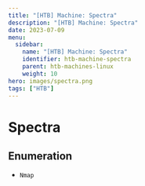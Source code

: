 ```yaml
---
title: "[HTB] Machine: Spectra"
description: "[HTB] Machine: Spectra"
date: 2023-07-09
menu:
  sidebar:
    name: "[HTB] Machine: Spectra"
    identifier: htb-machine-spectra
    parent: htb-machines-linux
    weight: 10
hero: images/spectra.png
tags: ["HTB"]
---
```


# Spectra
## Enumeration
- ```Nmap```